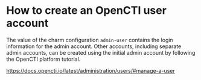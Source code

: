 # How to create an OpenCTI user account

The value of the charm configuration `admin-user` contains the login information
for the admin account. Other accounts, including separate admin accounts, can 
be created using the initial admin account by following the OpenCTI platform
tutorial.

https://docs.opencti.io/latest/administration/users/#manage-a-user